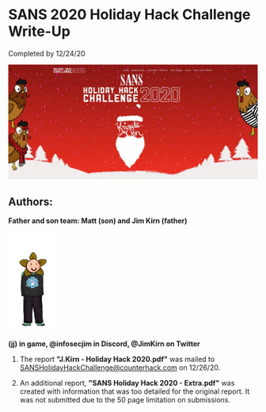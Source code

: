 __SANS 2020 Holiday Hack Challenge Write-Up__
=============================================
Completed by 12/24/20

   ![KringleCon3](images/KringleCon3.jpg)

Authors:
--------
**Father and son team: Matt (son) and Jim Kirn (father)**

   ![jj](images/jj.png)

__(jj) in game, @infosecjim in Discord, @JimKirn on Twitter__

1. The report **"J.Kirn - Holiday Hack 2020.pdf"** was mailed to [SANSHolidayHackChallenge@counterhack.com](https://counterhack.com) on 12/26/20.

2. An additional report, **"SANS Holiday Hack 2020 - Extra.pdf"** was created with information that was too detailed for the original report. It was not submitted due to the 50 page limitation on submissions.
